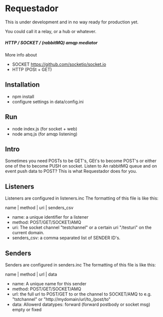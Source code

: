 # Requestador #
This is under development and in no way ready for production yet.


You could call it a relay, or a hub or whatever.
##### HTTP / SOCKET / (rabbitMQ) amqp mediator #####

More info about
* SOCKET https://github.com/socketio/socket.io
* HTTP (POSt + GET)


## Installation ##
* npm install
* configure settings in data/config.ini

## Run ##
* node index.js (for socket + web)
* node amq.js (for amqp listening)

## Intro ##
Sometimes you need POSTs to be GET's, GEt's to become POST's or
either one of the to become PUSH on socket.
Listen to An rabbitMQ queue and on event push data to POST?
This is what Requestador does for you.

## Listeners ##
Listeners are configured in listeners.inc
The formatting of this file is like this:

name | method | uri | senders_csv

* name: a unique identifier for a listener
* method:  POST/GET/SOCKET/AMQ
* uri: The socket channel "testchannel" or a certain uri "/testuri" on the current domain.
* senders_csv: a comma separated list of SENDER ID's.

## Senders ##
Senders are configured in senders.inc
The formatting of this file is like this:

name | method | url | data
* name: A unique name for this sender
* method: POST/GET/SOCKET/AMQ
* url: the full url to POST/GET to or the channel to SOCKET/AMQ to
e.g. "tstchannel" or "http://mydomain/url/to_/post/to"
* data: Allowerd datatypes: forward (forward postbody or socket msg) empty or fixed
